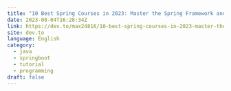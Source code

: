 ```yaml
---
title: "10 Best Spring Courses in 2023: Master the Spring Framework and Boost Your Java Career"
date: 2023-08-04T16:28:34Z
link: https://dev.to/max24816/10-best-spring-courses-in-2023-master-the-spring-framework-and-boost-your-java-career-589m?utm_medium=RSS&utm_source=news.12bit.vn
site: dev.to
language: English
category:
  - java
  - springboot
  - tutorial
  - programming
draft: false
---
```

